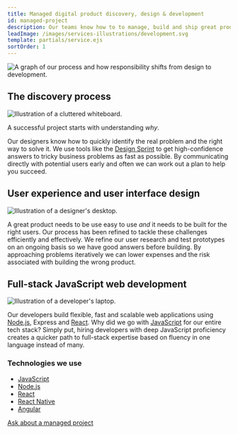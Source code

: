```yaml
---
title: Managed digital product discovery, design & development
id: managed-project
description: Our teams know how to to manage, build and ship great products for web and mobile. Whether you’re getting your first app out the door or you need an outside team’s perspective and focus, our people have a track record of delivering great work efficiently.
leadImage: /images/services-illustrations/development.svg
template: partials/service.ejs
sortOrder: 1
---
```


<picture>
  <source media="(min-width: 700px)" srcset="/images/services-illustrations/process-graph-wide.svg">
  <img src="/images/services-illustrations/process-graph-narrow.svg" alt="A graph of our process and how responsibility shifts from design to development.">
</picture>

<h2 class="text-heading-two">The discovery process</h2>

<div class="card-image--hang-right-wide">
  <img src="/images/services-illustrations/discovery.svg" alt="Illustration of a cluttered whiteboard." />
</div>

<p>A successful project starts with understanding <em>why</em>.</p>

<p>Our designers know how to quickly identify the real problem and the right way to solve it. We use tools like the <a href="http://www.gv.com/sprint/">Design Sprint</a> to get high-confidence answers to tricky business problems as fast as possible. By communicating directly with potential users early and often we can work out a plan to help you succeed.</p>

<h2 class="text-heading-two">User experience and user interface design</h2>

<div class="card-image--hang-right-wide">
  <img src="/images/services-illustrations/design.svg" alt="Illustration of a designer's desktop." />
</div>

<p>A great product needs to be use easy to use <em>and</em> it needs to be built for the right users. Our process has been refined to tackle these challenges efficiently and effectively. We refine our user research and test prototypes on an ongoing basis so we have good answers before building. By approaching problems iteratively we can lower expenses and the risk associated with building the wrong product.</p>

<h2 class="text-heading-two">Full-stack JavaScript web development</h2>

<div class="card-image--hang-right-wide">
  <img src="/images/services-illustrations/development.svg" alt="Illustration of a developer's laptop." />
</div>

<p>Our developers build flexible, fast and scalable web applications using <a href="/technologies/node/">Node.js</a>, Express and <a href="/technologies/react/">React</a>. Why did we go with <a href="/technologies/javascript/">JavaScript</a> for our entire tech stack? Simply put, hiring developers with deep JavaScript proficiency creates a quicker path to full-stack expertise based on fluency in one language instead of many.</p>

<h3 class="text-heading-three">Technologies we use</h3>

<ul>
  <li><a href="/technologies/javascript/">JavaScript</a></li>
  <li><a href="/technologies/node/">Node.js</a></li>
  <li><a href="/technologies/react/">React</a></li>
  <li><a href="/technologies/react-native/">React Native</a></li>
  <li><a href="/technologies/angular/">Angular</a></li>
</ul>

<a class="button--default" href="/contact">Ask about a managed project</a>